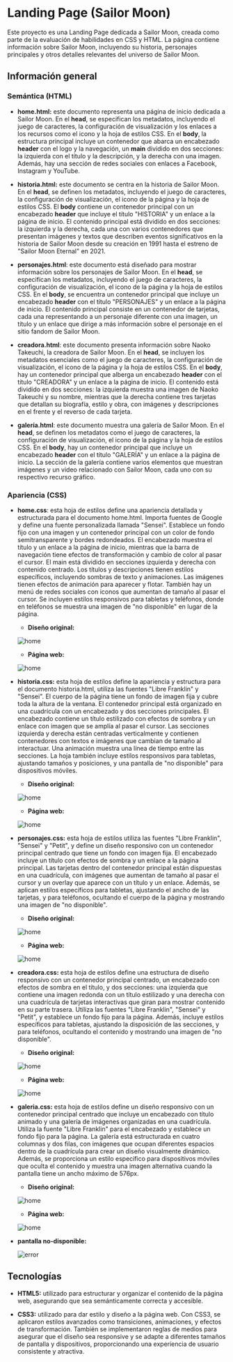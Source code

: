 # Landing Page (Sailor Moon) 

Este proyecto es una Landing Page dedicada a Sailor Moon, creada como parte de la evaluación de habilidades en CSS y HTML. La página contiene información sobre Sailor Moon, incluyendo su historia, personajes principales y otros detalles relevantes del universo de Sailor Moon.

## Información general 

### Semántica (HTML) 

- **home.html:** este documento representa una página de inicio dedicada a Sailor Moon. En el **head**, se especifican los metadatos, incluyendo el juego de caracteres, la configuración de visualización y los enlaces a los recursos como el icono y la hoja de estilos CSS. En el **body**, la estructura principal incluye un contenedor que abarca un encabezado **header** con el logo y la navegación, un **main** dividido en dos secciones: la izquierda con el título y la descripción, y la derecha con una imagen. Además, hay una sección de redes sociales con enlaces a Facebook, Instagram y YouTube.
  
- **historia.html:** este documento se centra en la historia de Sailor Moon. En el **head**, se definen los metadatos, incluyendo el juego de caracteres, la configuración de visualización, el icono de la página y la hoja de estilos CSS. El **body** contiene un contenedor principal con un encabezado **header** que incluye el título "HISTORIA" y un enlace a la página de inicio. El contenido principal está dividido en dos secciones: la izquierda y la derecha, cada una con varios contenedores que presentan imágenes y textos que describen eventos significativos en la historia de Sailor Moon desde su creación en 1991 hasta el estreno de "Sailor Moon Eternal" en 2021.
  
- **personajes.html**: este documento está diseñado para mostrar información sobre los personajes de Sailor Moon. En el **head**, se especifican los metadatos, incluyendo el juego de caracteres, la configuración de visualización, el icono de la página y la hoja de estilos CSS. En el **body**, se encuentra un contenedor principal que incluye un encabezado **header** con el título "PERSONAJES" y un enlace a la página de inicio. El contenido principal consiste en un contenedor de tarjetas, cada una representando a un personaje diferente con una imagen, un título y un enlace que dirige a más información sobre el personaje en el sitio fandom de Sailor Moon.
  
- **creadora.html**: este documento presenta información sobre Naoko Takeuchi, la creadora de Sailor Moon. En el **head**, se incluyen los metadatos esenciales como el juego de caracteres, la configuración de visualización, el icono de la página y la hoja de estilos CSS. En el **body**, hay un contenedor principal que alberga un encabezado **header** con el título "CREADORA" y un enlace a la página de inicio. El contenido está dividido en dos secciones: la izquierda muestra una imagen de Naoko Takeuchi y su nombre, mientras que la derecha contiene tres tarjetas que detallan su biografía, estilo y obra, con imágenes y descripciones en el frente y el reverso de cada tarjeta.
  
- **galería.html**: este documento muestra una galería de Sailor Moon. En el **head**, se definen los metadatos como el juego de caracteres, la configuración de visualización, el icono de la página y la hoja de estilos CSS. En el **body**, hay un contenedor principal que incluye un encabezado **header** con el título "GALERÍA" y un enlace a la página de inicio. La sección de la galería contiene varios elementos que muestran imágenes y un video relacionado con Sailor Moon, cada uno con su respectivo recurso gráfico.
  
### Apariencia (CSS) 
  
- **home.css**: esta hoja de estilos define una apariencia detallada y estructurada para el documento home.html. Importa fuentes de Google y define una fuente personalizada llamada "Sensei". Establece un fondo fijo con una imagen y un contenedor principal con un color de fondo semitransparente y bordes redondeados. El encabezado muestra el título y un enlace a la página de inicio, mientras que la barra de navegación tiene efectos de transformación y cambio de color al pasar el cursor. El main está dividido en secciones izquierda y derecha con contenido centrado. Los títulos y descripciones tienen estilos específicos, incluyendo sombras de texto y animaciones. Las imágenes tienen efectos de animación para aparecer y flotar. También hay un menú de redes sociales con iconos que aumentan de tamaño al pasar el cursor. Se incluyen estilos responsivos para tabletas y teléfonos, donde en teléfonos se muestra una imagen de "no disponible" en lugar de la página.
  - **Diseño original:** 
  
   ![home](/imagenes-readme/home-can.png)

  - **Página web:**
  
  ![home](/imagenes-readme/home-pag.png)

- **historia.css:** esta hoja de estilos define la apariencia y estructura para el documento historia.html, utiliza las fuentes "Libre Franklin" y "Sensei". El cuerpo de la página tiene un fondo de imagen fija y cubre toda la altura de la ventana. El contenedor principal está organizado en una cuadrícula con un encabezado y dos secciones principales. El encabezado contiene un título estilizado con efectos de sombra y un enlace con imagen que se amplía al pasar el cursor. Las secciones izquierda y derecha están centradas verticalmente y contienen contenedores con textos e imágenes que cambian de tamaño al interactuar. Una animación muestra una línea de tiempo entre las secciones. La hoja también incluye estilos responsivos para tabletas, ajustando tamaños y posiciones, y una pantalla de "no disponible" para dispositivos móviles.
  
  - **Diseño original:** 
  
   ![home](/imagenes-readme/historia-can.png)

  - **Página web:**
  
  ![home](/imagenes-readme/historia-pag.png)
  
- **personajes.css:** esta hoja de estilos utiliza las fuentes "Libre Franklin", "Sensei" y "Petit", y define un diseño responsivo con un contenedor principal centrado que tiene un fondo con imagen fija. El encabezado incluye un título con efectos de sombra y un enlace a la página principal. Las tarjetas dentro del contenedor principal están dispuestas en una cuadrícula, con imágenes que aumentan de tamaño al pasar el cursor y un overlay que aparece con un título y un enlace. Además, se aplican estilos específicos para tabletas, ajustando el ancho de las tarjetas, y para teléfonos, ocultando el cuerpo de la página y mostrando una imagen de "no disponible".

  - **Diseño original:** 
  
   ![home](/imagenes-readme/personajes-can.png)

  - **Página web:**
  
  ![home](/imagenes-readme/personajes-pag.png)
  
- **creadora.css:** esta hoja de estilos define una estructura de diseño responsivo con un contenedor principal centrado, un encabezado con efectos de sombra en el título, y dos secciones: una izquierda que contiene una imagen redonda con un título estilizado y una derecha con una cuadrícula de tarjetas interactivas que giran para mostrar contenido en su parte trasera. Utiliza las fuentes "Libre Franklin", "Sensei" y "Petit", y establece un fondo fijo para la página. Además, incluye estilos específicos para tabletas, ajustando la disposición de las secciones, y para teléfonos, ocultando el contenido y mostrando una imagen de "no disponible".
   
  - **Diseño original:** 
  
   ![home](/imagenes-readme/creadora-can.png)

  - **Página web:**
  
  ![home](/imagenes-readme/creadora-pag.png)
  
- **galeria.css:** esta hoja de estilos define un diseño responsivo con un contenedor principal centrado que incluye un encabezado con título animado y una galería de imágenes organizadas en una cuadrícula. Utiliza la fuente "Libre Franklin" para el encabezado y establece un fondo fijo para la página. La galería está estructurada en cuatro columnas y dos filas, con imágenes que ocupan diferentes espacios dentro de la cuadrícula para crear un diseño visualmente dinámico. Además, se proporciona un estilo específico para dispositivos móviles que oculta el contenido y muestra una imagen alternativa cuando la pantalla tiene un ancho máximo de 576px.
   
  - **Diseño original:** 
  
   ![home](/imagenes-readme/galeria-can.png)

  - **Página web:**
  
  ![home](/imagenes-readme/galeria-pag.png)
  
- **pantalla no-disponible:**
  
  ![error](/recursos/no-disponible.png)
  
## Tecnologías 

- **HTML5:** utilizado para estructurar y organizar el contenido de la página web, asegurando que sea semánticamente correcta y accesible.
  
- **CSS3:** utilizado para dar estilo y diseño a la página web. Con CSS3, se aplicaron estilos avanzados como transiciones, animaciones, y efectos de transformación. También se implementaron reglas de medios para asegurar que el diseño sea responsive y se adapte a diferentes tamaños de pantalla y dispositivos, proporcionando una experiencia de usuario consistente y atractiva.
